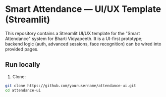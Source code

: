 # Smart Attendance — UI/UX Template (Streamlit)

This repository contains a Streamlit UI/UX template for the "Smart Attendance" system for Bharti Vidyapeeth. 
It is a UI-first prototype; backend logic (auth, advanced sessions, face recognition) can be wired into provided pages.

## Run locally

1. Clone:
```bash
git clone https://github.com/yourusername/attendance-ui.git
cd attendance-ui
